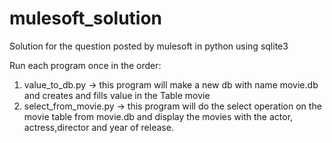 # mulesoft_solution
Solution for the question posted by mulesoft in python using sqlite3

Run each program once in the order:
1. value_to_db.py -> this program will make a new db with name movie.db and creates and fills value in the Table movie
2. select_from_movie.py -> this program will do the select operation on the movie table from movie.db and display the movies with the actor, actress,director and year of release.


